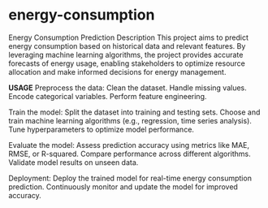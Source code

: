 # energy-consumption
Energy Consumption Prediction
Description
This project aims to predict energy consumption based on historical data and relevant features. By leveraging machine learning algorithms, the project provides accurate forecasts of energy usage, enabling stakeholders to optimize resource allocation and make informed decisions for energy management.

**USAGE**
Preprocess the data:
Clean the dataset.
Handle missing values.
Encode categorical variables.
Perform feature engineering.

Train the model:
Split the dataset into training and testing sets.
Choose and train machine learning algorithms (e.g., regression, time series analysis).
Tune hyperparameters to optimize model performance.

Evaluate the model:
Assess prediction accuracy using metrics like MAE, RMSE, or R-squared.
Compare performance across different algorithms.
Validate model results on unseen data.

Deployment:
Deploy the trained model for real-time energy consumption prediction.
Continuously monitor and update the model for improved accuracy.
